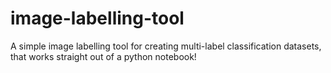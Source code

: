 # image-labelling-tool
A simple image labelling tool for creating multi-label classification datasets, that works straight out of a python notebook!
